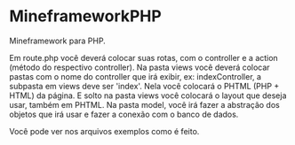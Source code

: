 # MineframeworkPHP
Mineframework para PHP.

Em route.php você deverá colocar suas rotas, com o controller e a action (método do respectivo controller).
Na pasta views você deverá colocar pastas com o nome do controller que irá exibir, ex: indexController, a subpasta em views deve ser 'index'. 
Nela você colocará o PHTML (PHP + HTML) da página. E solto na pasta views você colocará o layout que deseja usar, também em PHTML.
Na pasta model, você irá fazer a abstração dos objetos que irá usar e fazer a conexão com o banco de dados.

Você pode ver nos arquivos exemplos como é feito.
